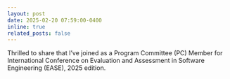 ```yaml
---
layout: post
date: 2025-02-20 07:59:00-0400
inline: true
related_posts: false
---
```


Thrilled to share that I’ve joined as a Program Committee (PC) Member for International Conference on Evaluation and Assessment in Software Engineering (EASE), 2025 edition.